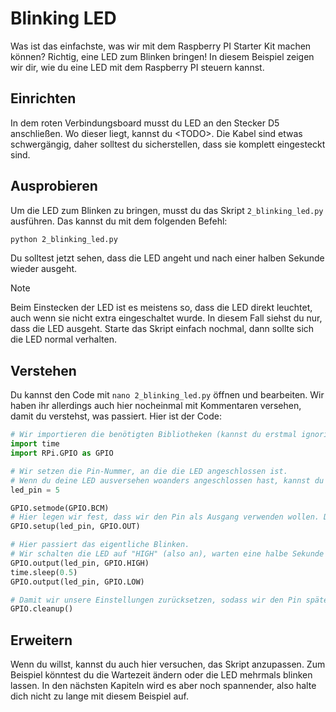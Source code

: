 # Blinking LED

Was ist das einfachste, was wir mit dem Raspberry PI Starter Kit machen können? Richtig, eine LED zum Blinken bringen! In diesem Beispiel zeigen wir dir, wie du eine LED mit dem Raspberry PI steuern kannst.

## Einrichten

In dem roten Verbindungsboard musst du LED an den Stecker D5 anschließen. Wo dieser liegt, kannst du &lt;TODO&gt;.
Die Kabel sind etwas schwergängig, daher solltest du sicherstellen, dass sie komplett eingesteckt sind.

## Ausprobieren

Um die LED zum Blinken zu bringen, musst du das Skript `2_blinking_led.py` ausführen. Das kannst du mit dem folgenden Befehl:

```bash
python 2_blinking_led.py
```

Du solltest jetzt sehen, dass die LED angeht und nach einer halben Sekunde wieder ausgeht.

> [!NOTE]
> Beim Einstecken der LED ist es meistens so, dass die LED direkt leuchtet, auch wenn sie nicht extra eingeschaltet wurde. In diesem Fall siehst du nur, dass die LED ausgeht. Starte das Skript einfach nochmal, dann sollte sich die LED normal verhalten.

## Verstehen

Du kannst den Code mit `nano 2_blinking_led.py` öffnen und bearbeiten. Wir haben ihr allerdings auch hier nocheinmal mit Kommentaren versehen, damit du verstehst, was passiert. Hier ist der Code:

```python
# Wir importieren die benötigten Bibliotheken (kannst du erstmal ignorieren)
import time
import RPi.GPIO as GPIO

# Wir setzen die Pin-Nummer, an die die LED angeschlossen ist.
# Wenn du deine LED ausversehen woanders angeschlossen hast, kannst du auch einfach diese Zahl anpassen, anstatt die LED umzustecken.
led_pin = 5

GPIO.setmode(GPIO.BCM)
# Hier legen wir fest, dass wir den Pin als Ausgang verwenden wollen. Die LED ist ja schließlich kein Sensor :)
GPIO.setup(led_pin, GPIO.OUT)

# Hier passiert das eigentliche Blinken.
# Wir schalten die LED auf "HIGH" (also an), warten eine halbe Sekunde und schalten sie dann wieder auf "LOW" (also aus).
GPIO.output(led_pin, GPIO.HIGH)
time.sleep(0.5)
GPIO.output(led_pin, GPIO.LOW)

# Damit wir unsere Einstellungen zurücksetzen, sodass wir den Pin später wieder verwenden können, rufen wir GPIO.cleanup() auf.
GPIO.cleanup()
```

## Erweitern

Wenn du willst, kannst du auch hier versuchen, das Skript anzupassen. Zum Beispiel könntest du die Wartezeit ändern oder die LED mehrmals blinken lassen. In den nächsten Kapiteln wird es aber noch spannender, also halte dich nicht zu lange mit diesem Beispiel auf.
